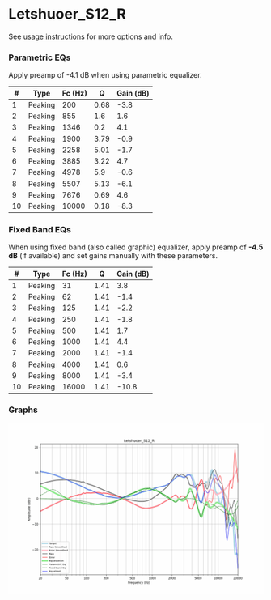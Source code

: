 # Letshuoer_S12_R
See [usage instructions](https://github.com/jaakkopasanen/AutoEq#usage) for more options and info.

### Parametric EQs
Apply preamp of -4.1 dB when using parametric equalizer.

|   # | Type    |   Fc (Hz) |    Q |   Gain (dB) |
|-----|---------|-----------|------|-------------|
|   1 | Peaking |       200 | 0.68 |        -3.8 |
|   2 | Peaking |       855 | 1.6  |         1.6 |
|   3 | Peaking |      1346 | 0.2  |         4.1 |
|   4 | Peaking |      1900 | 3.79 |        -0.9 |
|   5 | Peaking |      2258 | 5.01 |        -1.7 |
|   6 | Peaking |      3885 | 3.22 |         4.7 |
|   7 | Peaking |      4978 | 5.9  |        -0.6 |
|   8 | Peaking |      5507 | 5.13 |        -6.1 |
|   9 | Peaking |      7676 | 0.69 |         4.6 |
|  10 | Peaking |     10000 | 0.18 |        -8.3 |

### Fixed Band EQs
When using fixed band (also called graphic) equalizer, apply preamp of **-4.5 dB** (if available) and set gains manually with these parameters.

|   # | Type    |   Fc (Hz) |    Q |   Gain (dB) |
|-----|---------|-----------|------|-------------|
|   1 | Peaking |        31 | 1.41 |         3.8 |
|   2 | Peaking |        62 | 1.41 |        -1.4 |
|   3 | Peaking |       125 | 1.41 |        -2.2 |
|   4 | Peaking |       250 | 1.41 |        -1.8 |
|   5 | Peaking |       500 | 1.41 |         1.7 |
|   6 | Peaking |      1000 | 1.41 |         4.4 |
|   7 | Peaking |      2000 | 1.41 |        -1.4 |
|   8 | Peaking |      4000 | 1.41 |         0.6 |
|   9 | Peaking |      8000 | 1.41 |        -3.4 |
|  10 | Peaking |     16000 | 1.41 |       -10.8 |

### Graphs
![](./Letshuoer_S12_R.png)
